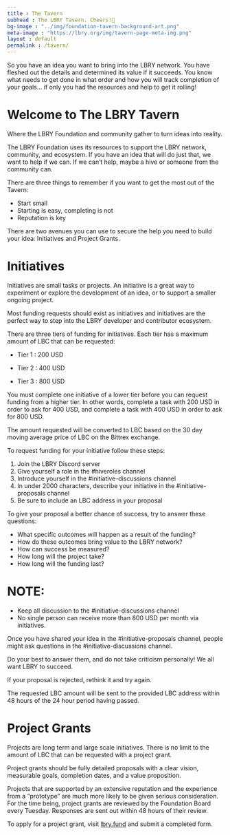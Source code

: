 ```yaml
---
title : The Tavern
subhead : The LBRY Tavern. Cheers!🍺
bg-image : "../img/foundation-tavern-background-art.png"
meta-image : "https://lbry.org/img/tavern-page-meta-img.png"
layout : default
permalink : /tavern/
---
```


So you have an idea you want to bring into the LBRY network. You have fleshed out the details and determined its value if it succeeds.
You know what needs to get done in what order and how you will track completion of your goals... if only you had the resources and help to
get it rolling!

# Welcome to The LBRY Tavern

Where the LBRY Foundation and community gather to turn ideas into reality.

The LBRY Foundation uses its resources to support the LBRY network, community, and ecosystem.
If you have an idea that will do just that, we want to help if we can. If we can’t help, maybe a hive or someone from the community can.

There are three things to remember if you want to get the most out of the Tavern:

- Start small
- Starting is easy, completing is not
- Reputation is key

There are two avenues you can use to secure the help you need to build your idea: Initiatives and Project Grants.

# Initiatives

Initiatives are small tasks or projects. An initiative is a great way to experiment or explore the development of an idea, or to support a smaller ongoing project.

Most funding requests should exist as initiatives and initiatives are the perfect way to step into the LBRY developer and contributor ecosystem.

There are three tiers of funding for initiatives. Each tier has a maximum amount of LBC that can be requested:

- Tier 1 : 200 USD

- Tier 2 : 400 USD

- Tier 3 : 800 USD

You must complete one initiative of a lower tier before you can request funding from a higher tier. In other words, complete a task with 200 USD in order to ask for 400 USD, and complete a task with 400 USD in order to ask for 800 USD.

The amount requested will be converted to LBC based on the 30 day moving average price of LBC on the Bittrex exchange.

To request funding for your initiative follow these steps:

1. Join the LBRY Discord server
2. Give yourself a role in the #hiveroles channel
3. Introduce yourself in the #initiative-discussions channel
4. In under 2000 characters, describe your initiative in the #initiative-proposals channel
5. Be sure to include an LBC address in your proposal

To give your proposal a better chance of success, try to answer these questions:

- What specific outcomes will happen as a result of the funding?
- How do these outcomes bring value to the LBRY network?
- How can success be measured?
- How long will the project take?
- How long will the funding last?

# NOTE:

- Keep all discussion to the #initiative-discussions channel
- No single person can receive more than 800 USD per month via initiatives.

Once you have shared your idea in the #initiative-proposals channel, people might ask questions in the #initiative-discussions channel.

Do your best to answer them, and do not take criticism personally! We all want LBRY to succeed.

If your proposal is rejected, rethink it and try again.

The requested LBC amount will be sent to the provided LBC address within 48 hours of the 24 hour period having passed.

# Project Grants

Projects are long term and large scale initiatives. There is no limit to the amount of LBC that can be requested with a project grant.

Project grants should be fully detailed proposals with a clear vision, measurable goals, completion dates, and a value proposition.

Projects that are supported by an extensive reputation and the experience from a “prototype” are much more likely to be given serious consideration. For the time being, project grants are reviewed by the Foundation Board every Tuesday. Responses are sent out within 48 hours of their review.

To apply for a project grant, visit [lbry.fund](https://lbry.fund) and submit a completed form.
